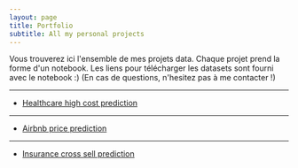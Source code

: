 ```yaml
---
layout: page
title: Portfolio
subtitle: All my personal projects 
---
```

Vous trouverez ici l'ensemble de mes projets data. 
Chaque projet prend la forme d'un notebook.
Les liens pour télécharger les datasets sont fourni avec le notebook :)
(En cas de questions, n'hesitez pas à me contacter !)

-----

- [Healthcare high cost prediction](https://natsunami.github.io/website/Portfolio/healthcare-cost-prediction/Healthcare%20cost%20prediction.html)

-----

- [Airbnb price prediction](https://natsunami.github.io/website/Portfolio/Airbnb/Airbnb-paris-Price-Prediction.html)

-----

- [Insurance cross sell prediction](https://natsunami.github.io/website/Portfolio/Insurance-cost-sell-prediction/insurance_cross_sell_prediction.html)

